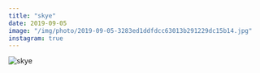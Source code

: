 ```yaml
---
title: "skye"
date: 2019-09-05
image: "/img/photo/2019-09-05-3283ed1ddfdcc63013b291229dc15b14.jpg"
instagram: true
---
```


![skye](/img/photo/2019-09-05-3283ed1ddfdcc63013b291229dc15b14.jpg)
